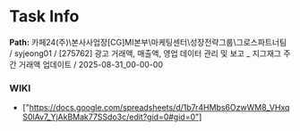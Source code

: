 # Task Info

**Path:** 카페24(주)\본사사업장\[CG]MI본부\마케팅센터\성장전략그룹\그로스파트너팀 / syjeong01 / [275762] 광고 거래액, 매출액, 영업 데이터 관리 및 보고 _ 지그재그 주간 거래액 업데이트 / 2025-08-31_00-00-00

### WIKI
- ["https://docs.google.com/spreadsheets/d/1b7r4HMbs6OzwWM8_VHxqS0lAv7_YjAkBMak77SSdo3c/edit?gid=0#gid=0"]

